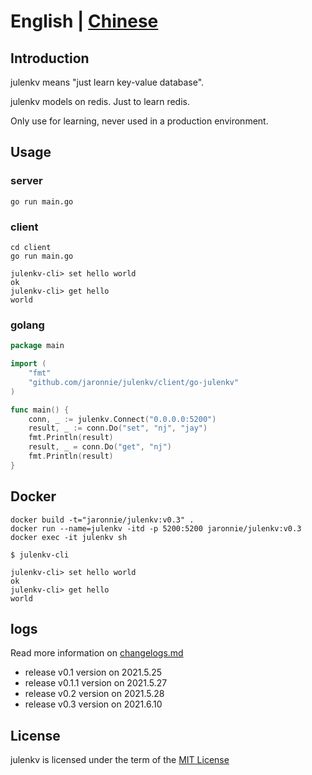 # English | [Chinese](README-CN.md)

## Introduction

julenkv means "just learn key-value database".

julenkv models on redis. Just to learn redis.

Only use for learning, never used in a production environment.

## Usage

### server

```shell
go run main.go
```

### client

```shell
cd client
go run main.go

julenkv-cli> set hello world
ok
julenkv-cli> get hello
world
```

### golang

```go
package main

import (
	"fmt"
	"github.com/jaronnie/julenkv/client/go-julenkv"
)

func main() {
	conn, _ := julenkv.Connect("0.0.0.0:5200")
	result, _ := conn.Do("set", "nj", "jay")
	fmt.Println(result)
	result, _ = conn.Do("get", "nj")
	fmt.Println(result)
}
```

## Docker

```shell
docker build -t="jaronnie/julenkv:v0.3" .
docker run --name=julenkv -itd -p 5200:5200 jaronnie/julenkv:v0.3
docker exec -it julenkv sh

$ julenkv-cli

julenkv-cli> set hello world 
ok
julenkv-cli> get hello
world
```

## logs

Read more information on [changelogs.md](changelogs.md)

* release v0.1 version on 2021.5.25
* release v0.1.1 version on 2021.5.27
* release v0.2 version on 2021.5.28
* release v0.3 version on 2021.6.10

## License

julenkv is licensed under the term of the [MIT License](https://github.com/jaronnie/julenkv/blob/main/LICENSE)
